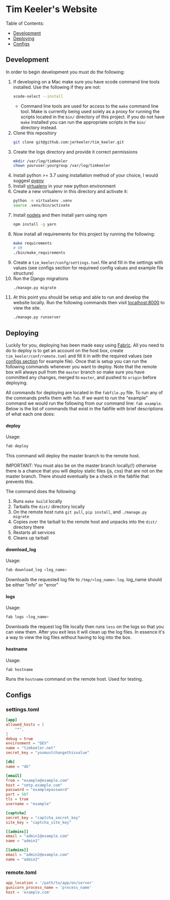 # Tim Keeler's Website

Table of Contents:
- [Development](#development)
- [Deploying](#deploying)
- [Configs](#configs)

## Development

In order to begin development you must do the following:
1. If developing on a Mac make sure you have xcode command line tools installed. Use the following if they are not:
	```bash
	xcode-select --install
	``` 
	- Command line tools are used for access to the `make` command line tool. Make is currently being used solely as a proxy for running the scripts located in the `bin/` directory of this project. If you do not have `make` installed you can run the appropriate scripts in the `bin/` directory instead. 
1. Clone this repository
	```bash
	git clone git@github.com:jerkeeler/tim_keeler.git
	```
1. Create the logs directory and provide it correct permissions
	```bash
	mkdir /var/log/timkeeler
	chown youruser:yourgroup /var/log/timkeeler
	```
1. Install python >= 3.7 using installation method of your choice, I would suggest [pyenv](https://github.com/pyenv/pyenv)
1. Install [virtualenv](https://virtualenv.pypa.io/en/stable/) in your new python environment
1. Create a new virtualenv in this directory and activate it:
	```bash
	python -m virtualenv .venv
	source .venv/bin/activate
	```
1. Install [nodejs](https://nodejs.org/en/) and then install yarn using npm
	```bash
	npm install -g yarn
	```
1. Now install all requirements for this project by running the following:
	```bash
	make requirements
	# OR
	./bin/make_requirements
	```
1. Create a `tim_keeler/confg/settings.toml` file and fill in the settings with values (see configs section for requireed config values and example file structure)
1. Run the Django migrations
	```bash
	./manage.py migrate
	```
1. At this point you should be setup and able to run and develop the website locally. Run the following commands then visit [localhost:8000](localhost:8000) to view the site.
	```bash
	./manage.py runserver
	```

## Deploying

Luckily for you, deploying has been made easy using [Fabric](https://www.fabfile.org). All you need to do to deploy is to get an account on the host box, create `tim_keeler/conf/remote.toml` and fill it in with the required values (see [configs section](#configs) for example file). Once that is setup you can run the following commands whenever you want to deploy. Note that the remote box will always pull from the `master` branch so make sure you have committed any changes, merged to `master`, and pushed to `origin` before deploying.

All commands for deploying are located in the `fabfile.py` file. To run any of the commands prefix them with `fab`. If we want to run the "example" command we would run the following from our command line: `fab example`. Below is the list of commands that exist in the fabfile with brief descriptions of what each one does:

#### deploy

Usage: 
```bash
fab deploy
```

This command will deploy the master branch to the remote host. 

IMPORTANT: You must also be on the master branch locally(!) otherwise there is a chance that you will deploy static files (js, css) that are not on the master branch. There should eventually be a check in the fabfile that prevents this.

The command does the following:
1. Runs `make build` locally
1. Tarballs the `dist/` directory locally
1. On the remote host runs `git pull`, `pip install`, and `./manage.py migrate`
1. Copies over the tarball to the remote host and unpacks into the `dist/` directory there
1. Restarts all services
1. Cleans up tarball

#### download_log

Usage: 
```bash
fab download_log <log_name>
```

Downloads the requested log file to `/tmp/<log_name>.log`. log_name should be either "info" or "error"

#### logs

Usage: 
```bash
fab logs <log_name>
```

Downloads the request log file locally then runs `less` on the logs so that you can view them. After you exit less it will clean up the log files. In essence it's a way to view the log files without having to log into the box.

#### hostname

Usage: 
```bash
fab hostname
```

Runs the `hostname` command on the remote host. Used for testing.

## Configs

### settings.toml

```toml
[app]
allowed_hosts = [
    "*",
]
debug = true
environment = "DEV"
name = "timkeeler.net"
secret_key = "youmustchangethisvalue"

[db]
name = "db"

[email]
from = "example@example.com"
host = "smtp.example.com"
password = "examplepassword"
port = 587
tls = true
username = "example"

[captcha]
secret_key = "captcha_secret_key"
site_key = "captcha_site_key"

[[admins]]
email = "admin1@example.com"
name = "admin1"

[[admins]]
email = "admin2@example.com"
name = "admin2"
```

### remote.toml

```toml
app_location = '/path/to/app/on/server'
gunicorn_process_name = 'process_name'
host = 'example.com'
```

